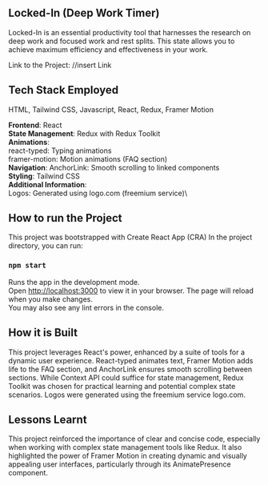 

## Locked-In (Deep Work Timer)

Locked-In is an essential productivity tool that harnesses the research on deep work and focused work and rest splits. This state allows you to achieve maximum efficiency and effectiveness in your work.

Link to the Project: //insert Link


## Tech Stack Employed
HTML,
Tailwind CSS,
Javascript,
React,
Redux,
Framer Motion

**Frontend**: React\
**State Management**: Redux with Redux Toolkit\
**Animations**:\
react-typed: Typing animations\
framer-motion: Motion animations (FAQ section)\
**Navigation**: AnchorLink: Smooth scrolling to linked components\
**Styling**: Tailwind CSS\
**Additional Information**:\
Logos: Generated using logo.com (freemium service)\


## How to run the Project
This project was bootstrapped with Create React App (CRA)
In the project directory, you can run:
### `npm start`
Runs the app in the development mode.\
Open [http://localhost:3000](http://localhost:3000) to view it in your browser.
The page will reload when you make changes.\
You may also see any lint errors in the console.


## How it is Built
This project leverages React's power, enhanced by a suite of tools for a dynamic user experience. React-typed animates text, Framer Motion adds life to the FAQ section, and AnchorLink ensures smooth scrolling between sections. While Context API could suffice for state management, Redux Toolkit was chosen for practical learning and potential complex state scenarios. Logos were generated using the freemium service logo.com.
## Lessons Learnt
This project reinforced the importance of clear and concise code, especially when working with complex state management tools like Redux. It also highlighted the power of Framer Motion in creating dynamic and visually appealing user interfaces, particularly through its AnimatePresence component.



